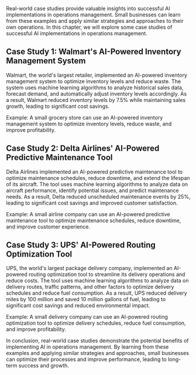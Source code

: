 
Real-world case studies provide valuable insights into successful AI implementations in operations management. Small businesses can learn from these examples and apply similar strategies and approaches to their own operations. In this chapter, we will explore some case studies of successful AI implementations in operations management.

Case Study 1: Walmart's AI-Powered Inventory Management System
--------------------------------------------------------------

Walmart, the world's largest retailer, implemented an AI-powered inventory management system to optimize inventory levels and reduce waste. The system uses machine learning algorithms to analyze historical sales data, forecast demand, and automatically adjust inventory levels accordingly. As a result, Walmart reduced inventory levels by 7.5% while maintaining sales growth, leading to significant cost savings.

Example: A small grocery store can use an AI-powered inventory management system to optimize inventory levels, reduce waste, and improve profitability.

Case Study 2: Delta Airlines' AI-Powered Predictive Maintenance Tool
--------------------------------------------------------------------

Delta Airlines implemented an AI-powered predictive maintenance tool to optimize maintenance schedules, reduce downtime, and extend the lifespan of its aircraft. The tool uses machine learning algorithms to analyze data on aircraft performance, identify potential issues, and predict maintenance needs. As a result, Delta reduced unscheduled maintenance events by 25%, leading to significant cost savings and improved customer satisfaction.

Example: A small airline company can use an AI-powered predictive maintenance tool to optimize maintenance schedules, reduce downtime, and improve customer experience.

Case Study 3: UPS' AI-Powered Routing Optimization Tool
-------------------------------------------------------

UPS, the world's largest package delivery company, implemented an AI-powered routing optimization tool to streamline its delivery operations and reduce costs. The tool uses machine learning algorithms to analyze data on delivery routes, traffic patterns, and other factors to optimize delivery schedules and reduce fuel consumption. As a result, UPS reduced delivery miles by 100 million and saved 10 million gallons of fuel, leading to significant cost savings and reduced environmental impact.

Example: A small delivery company can use an AI-powered routing optimization tool to optimize delivery schedules, reduce fuel consumption, and improve profitability.

In conclusion, real-world case studies demonstrate the potential benefits of implementing AI in operations management. By learning from these examples and applying similar strategies and approaches, small businesses can optimize their processes and improve performance, leading to long-term success and growth.
